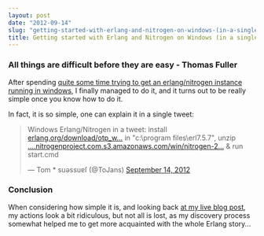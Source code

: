 ```yaml
---
layout: post
date: "2012-09-14"
slug: "getting-started-with-erlang-and-nitrogen-on-windows-(in-a-single-tweet)"
title: Getting started with Erlang and Nitrogen on Windows (in a single tweet)
---
```


<h3>All things are difficult before they are easy - Thomas Fuller</h3>
<p>After spending <a href="http://www.corebvba.be/blog/post/Live-Blogging-getting-started-with-Erlang-and-Nitrogen.aspx">quite some time trying to get an erlang/nitrogen instance running in windows</a>, I finally managed to do it, and it turns out to be really simple once you know how to do it.</p>
<p>In fact, it is so simple, one can explain it in a single tweet:</p>
<blockquote class="twitter-tweet">
<p>Windows Erlang/Nitrogen in a tweet: install <a title="http://www.erlang.org/download/otp_win32_R13B04.exe" href="http://t.co/hCoe0uZR">erlang.org/download/otp_w&hellip;</a> in "c:\program files\erl7.5.7", unzip <a title="http://files.nitrogenproject.com.s3.amazonaws.com/win/nitrogen-2.0.3-inets.zip" href="http://t.co/4ZfdbvNu">&hellip;.nitrogenproject.com.s3.amazonaws.com/win/nitrogen-2&hellip;</a> &amp; run start.cmd</p>
&mdash; Tom * suǝssuɐſ (@ToJans) <a href="https://twitter.com/ToJans/status/246623563224846339">September 14, 2012</a></blockquote>
<p>
<script src="//platform.twitter.com/widgets.js"></script>
</p>
<h3>Conclusion</h3>
<p>When considering how simple it is, and looking back <a href="http://www.corebvba.be/blog/post/Live-Blogging-getting-started-with-Erlang-and-Nitrogen.aspx">at my live blog post</a>, my actions look a bit ridiculous, but not all is lost, as my discovery process somewhat helped me to get more acquainted with the whole Erlang story...</p>
